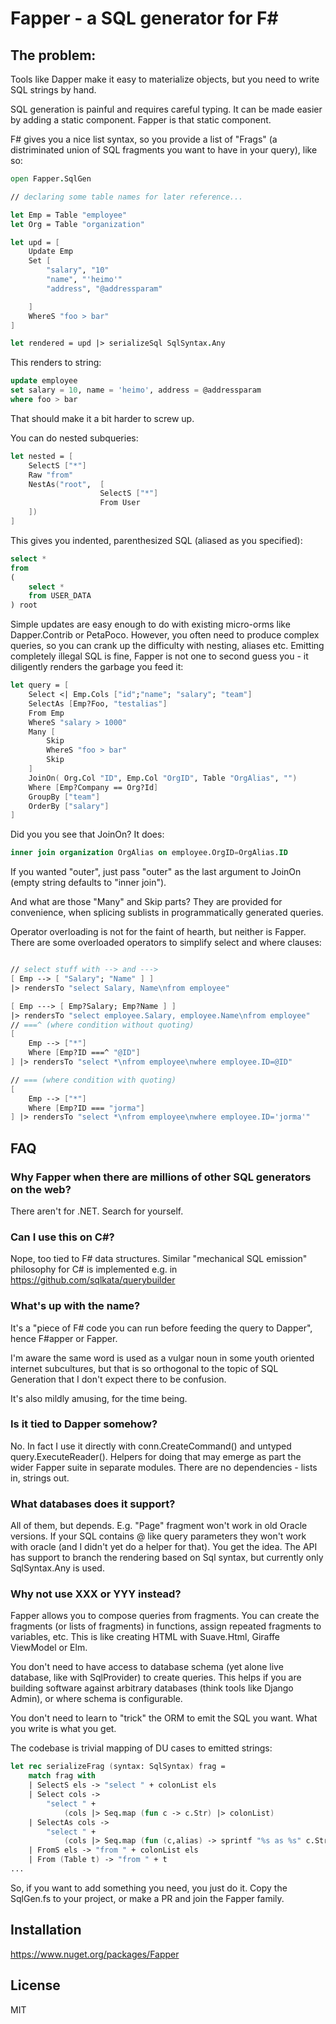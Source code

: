 # Fapper - a SQL generator for F#

## The problem:

Tools like Dapper make it easy to materialize objects, but you need to write SQL strings by hand.

SQL generation is painful and requires careful typing. It can be made easier by adding a static component.
Fapper is that static component.

F# gives you a nice list syntax, so you provide a list of "Frags" (a distriminated union of SQL fragments you want to have in your query), like so:

```fsharp
open Fapper.SqlGen

// declaring some table names for later reference...

let Emp = Table "employee"
let Org = Table "organization"

let upd = [
    Update Emp
    Set [
        "salary", "10"
        "name", "'heimo'"
        "address", "@addressparam"

    ]
    WhereS "foo > bar"
]

let rendered = upd |> serializeSql SqlSyntax.Any

```

This renders to string:

```sql
update employee
set salary = 10, name = 'heimo', address = @addressparam
where foo > bar
```


That should make it a bit harder to screw up.

You can do nested subqueries:

```fsharp
let nested = [
    SelectS ["*"]
    Raw "from"
    NestAs("root",  [
                    SelectS ["*"]
                    From User
    ])
]

```

This gives you indented, parenthesized SQL (aliased as you specified):

```sql
select *
from
(
    select *
    from USER_DATA
) root
```


Simple updates are easy enough to do with existing micro-orms like Dapper.Contrib or PetaPoco.
However, you often need to produce complex queries, so you can crank up the difficulty with nesting, aliases etc.
Emitting completely illegal SQL is fine, Fapper is not one to second guess you - it diligently renders the garbage
you feed it:

```fsharp
let query = [
    Select <| Emp.Cols ["id";"name"; "salary"; "team"]
    SelectAs [Emp?Foo, "testalias"]
    From Emp
    WhereS "salary > 1000"
    Many [
        Skip
        WhereS "foo > bar"
        Skip
    ]
    JoinOn( Org.Col "ID", Emp.Col "OrgID", Table "OrgAlias", "")
    Where [Emp?Company == Org?Id]
    GroupBy ["team"]
    OrderBy ["salary"]
]
```

Did you you see that JoinOn? It does:

``` sql
inner join organization OrgAlias on employee.OrgID=OrgAlias.ID
```

If you wanted "outer", just pass "outer" as the last argument to JoinOn (empty string defaults to "inner join").

And what are those "Many" and Skip parts? They are provided for convenience, when splicing sublists in programmatically
generated queries.

Operator overloading is not for the faint of hearth, but neither is Fapper. There are some overloaded operators to simplify select
and where clauses:

```fsharp

// select stuff with --> and --->
[ Emp --> [ "Salary"; "Name" ] ]
|> rendersTo "select Salary, Name\nfrom employee"

[ Emp ---> [ Emp?Salary; Emp?Name ] ]
|> rendersTo "select employee.Salary, employee.Name\nfrom employee"
// ===^ (where condition without quoting)
[
    Emp --> ["*"]
    Where [Emp?ID ===^ "@ID"]
] |> rendersTo "select *\nfrom employee\nwhere employee.ID=@ID"

// === (where condition with quoting)
[
    Emp --> ["*"]
    Where [Emp?ID === "jorma"]
] |> rendersTo "select *\nfrom employee\nwhere employee.ID='jorma'"

```


## FAQ

### Why Fapper when there are millions of other SQL generators on the web?

There aren't for .NET. Search for yourself.

### Can I use this on C#?

Nope, too tied to F# data structures. Similar "mechanical SQL emission" philosophy for C# is implemented e.g. in https://github.com/sqlkata/querybuilder

### What's up with the name?

It's a "piece of F# code you can run before feeding the query to Dapper", hence F#apper or Fapper.

I'm aware the same word is used as a vulgar noun in some youth oriented internet subcultures,
but that is so orthogonal to the topic of SQL Generation that I don't expect there to be confusion.

It's also mildly amusing, for the time being.

### Is it tied to Dapper somehow?

No. In fact I use it directly with conn.CreateCommand() and untyped query.ExecuteReader(). Helpers for doing that may emerge as part
the wider Fapper suite in separate modules. There are no dependencies - lists in, strings out.

### What databases does it support?

All of them, but depends. E.g. "Page" fragment won't work in old Oracle versions. If your SQL contains @ like query parameters they won't work
with oracle (and I didn't yet do a helper for that). You get the idea. The API has support to branch the rendering based on Sql syntax,
but currently only SqlSyntax.Any is used.

### Why not use XXX or YYY instead?

Fapper allows you to compose queries from fragments. You can create the fragments (or lists of fragments) in functions, assign
repeated fragments to variables, etc. This is like creating HTML with Suave.Html, Giraffe ViewModel or Elm.

You don't need to have access to database schema (yet alone live database, like with SqlProvider) to create queries. This helps if
you are building software against arbitrary databases (think tools like Django Admin), or where schema is configurable.

You don't need to learn to "trick" the ORM to emit the SQL you want. What you write is what you get.

The codebase is trivial mapping of DU cases to emitted strings:

```fsharp
let rec serializeFrag (syntax: SqlSyntax) frag =
    match frag with
    | SelectS els -> "select " + colonList els
    | Select cols ->
        "select " +
            (cols |> Seq.map (fun c -> c.Str) |> colonList)
    | SelectAs cols ->
        "select " +
            (cols |> Seq.map (fun (c,alias) -> sprintf "%s as %s" c.Str alias) |> colonList)
    | FromS els -> "from " + colonList els
    | From (Table t) -> "from " + t
...
```

So, if you want to add something you need, you just do it. Copy the SqlGen.fs to your project, or make a PR and join the Fapper family.


## Installation

https://www.nuget.org/packages/Fapper

## License

MIT
